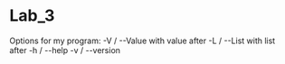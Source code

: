 # Lab_3
Options for my program:
-V / --Value with value after
-L / --List with list after
-h / --help
-v / --version

